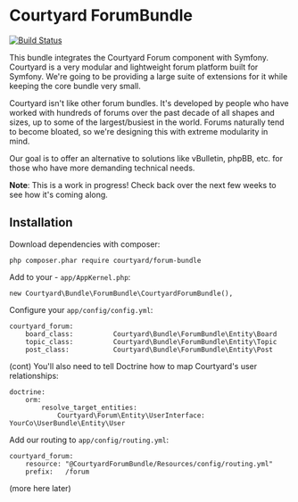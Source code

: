 # Courtyard ForumBundle

[![Build Status](https://secure.travis-ci.org/Courtyard/ForumBundle.png)](http://travis-ci.org/Courtyard/ForumBundle)

This bundle integrates the Courtyard Forum component with Symfony.  Courtyard is a very modular and lightweight forum platform built for Symfony.  We're going to be providing a large suite of extensions for it while keeping the core bundle very small.  

Courtyard isn't like other forum bundles.  It's developed by people who have worked with hundreds of forums over the past decade of all shapes and sizes, up to some of the largest/busiest in the world.  Forums naturally tend to become bloated, so we're designing this with extreme modularity in mind.

Our goal is to offer an alternative to solutions like vBulletin, phpBB, etc. for those who have more demanding technical needs.

**Note**: This is a work in progress! Check back over the next few weeks to see how it's coming along.

## Installation

Download dependencies with composer:

    php composer.phar require courtyard/forum-bundle
    
Add to your - `app/AppKernel.php`:

    new Courtyard\Bundle\ForumBundle\CourtyardForumBundle(),
    
Configure your `app/config/config.yml`:

    courtyard_forum:
        board_class:          Courtyard\Bundle\ForumBundle\Entity\Board
        topic_class:          Courtyard\Bundle\ForumBundle\Entity\Topic
        post_class:           Courtyard\Bundle\ForumBundle\Entity\Post

(cont) You'll also need to tell Doctrine how to map Courtyard's user relationships:

    doctrine:
        orm:
            resolve_target_entities:
                Courtyard\Forum\Entity\UserInterface: YourCo\UserBundle\Entity\User
                
                
Add our routing to `app/config/routing.yml`:

    courtyard_forum:
        resource: "@CourtyardForumBundle/Resources/config/routing.yml"
        prefix:   /forum

(more here later)